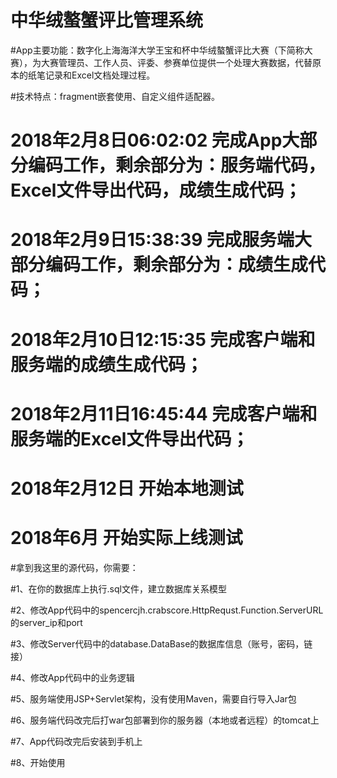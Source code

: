 # 中华绒螯蟹评比管理系统

#App主要功能：数字化上海海洋大学王宝和杯中华绒螯蟹评比大赛（下简称大赛），为大赛管理员、工作人员、评委、参赛单位提供一个处理大赛数据，代替原本的纸笔记录和Excel文档处理过程。
  
#技术特点：fragment嵌套使用、自定义组件适配器。

# 2018年2月8日06:02:02 完成App大部分编码工作，剩余部分为：服务端代码，Excel文件导出代码，成绩生成代码；
# 2018年2月9日15:38:39 完成服务端大部分编码工作，剩余部分为：成绩生成代码；
# 2018年2月10日12:15:35 完成客户端和服务端的成绩生成代码；
# 2018年2月11日16:45:44 完成客户端和服务端的Excel文件导出代码；
# 2018年2月12日 开始本地测试
# 2018年6月 开始实际上线测试

#拿到我这里的源代码，你需要：

#1、在你的数据库上执行.sql文件，建立数据库关系模型

#2、修改App代码中的spencercjh.crabscore.HttpRequst.Function.ServerURL的server_ip和port
	
#3、修改Server代码中的database.DataBase的数据库信息（账号，密码，链接）
		
#4、修改App代码中的业务逻辑
	
#5、服务端使用JSP+Servlet架构，没有使用Maven，需要自行导入Jar包
		
#6、服务端代码改完后打war包部署到你的服务器（本地或者远程）的tomcat上
		
#7、App代码改完后安装到手机上
		
#8、开始使用

